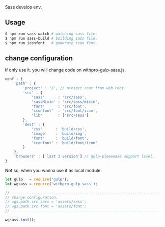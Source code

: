 Sass develop env.

## Usage

```bash
$ npm run sass-watch # watching sass file.
$ npm run sass-build # building sass file.
$ npm run iconfont   # generate icon font.
```

## change configuration

if only use it. you will change code on withpro-gulp-sass.js.

```js
conf : {
    'path' : {
        'project' : '/', // project root from web root.
        'src' : {
            'sass'      : 'src/sass',
            'sassMixin' : 'src/sass/mixin',
            'font'      : 'src/font',
            'iconfont'  : 'src/font/icon',
            'lib'       : ['src/sass']
        },
        'dest' : {
            'css'      : 'build/css',
            'image'    : 'build/img',
            'font'     : 'build/font',
            'iconfont' : 'build/font/icon'
        }
    },
    'browsers' : ['last 3 version'] // gulp-pleeeease support level.
}
```

Not so, when you wanna use it as local module.

```js
let gulp   = require('gulp');
let wgsass = require('withpro-gulp-sass');

// -----------------------------------------------------------------------------
// change configuration.
// wgs.path.src.sass = 'assets/sass';
// wgs.path.src.font = 'assets/font';
// -----------------------------------------------------------------------------

wgsass.init();
```
